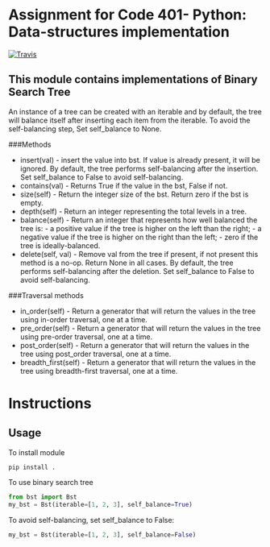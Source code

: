 # Assignment for Code 401- Python: Data-structures implementation
[![Travis](https://travis-ci.org/tanyaweaver/data-structures-2.svg?branch=traversals)](https://travis-ci.org/tanyaweaver/data-structures-2.svg?branch=traversals)
## This module contains implementations of Binary Search Tree
An instance of a tree can be created with an iterable and by default, the tree will balance itself after inserting each item from the iterable. To avoid the self-balancing step, Set
self_balance to None.

###Methods
* insert(val) -    insert the value into bst. If value is already present, it will be ignored.
  By default, the tree performs self-balancing after the insertion. Set self_balance to False to avoid self-balancing.
* contains(val) - Returns True if the value in the bst, False if not.
* size(self) - Return the integer size of the bst. Return zero if the bst is empty.
* depth(self) - Return an integer representing the total levels in a tree.
* balance(self) - Return an integer that represents how well balanced the tree is:
                    - a positive value if the tree is higher on the left than the right;
                    - a negative value if the tree is higher on the right than the left;
                    - zero if the tree is ideally-balanced.
* delete(self, val) - Remove val from the tree if present, if not present this method is
  a no-op. Return None in all cases. By default, the tree performs self-balancing after the deletion. Set self_balance to False to avoid self-balancing.


###Traversal methods
* in_order(self) - Return a generator that will return the values in the tree using in-order traversal, one at a time.
* pre_order(self) - Return a generator that will return the values in the tree using pre-order traversal, one at a time.
* post_order(self) - Return a generator that will return the values in the tree using post_order traversal, one at a time.
* breadth_first(self) - Return a generator that will return the values in the tree using breadth-first traversal, one at a time.

# Instructions
## Usage
To install module
```
pip install .
```

To use binary search tree
```python
from bst import Bst
my_bst = Bst(iterable=[1, 2, 3], self_balance=True)
```
To avoid self-balancing, set self_balance to False:
```python
my_bst = Bst(iterable=[1, 2, 3], self_balance=False) 
```
